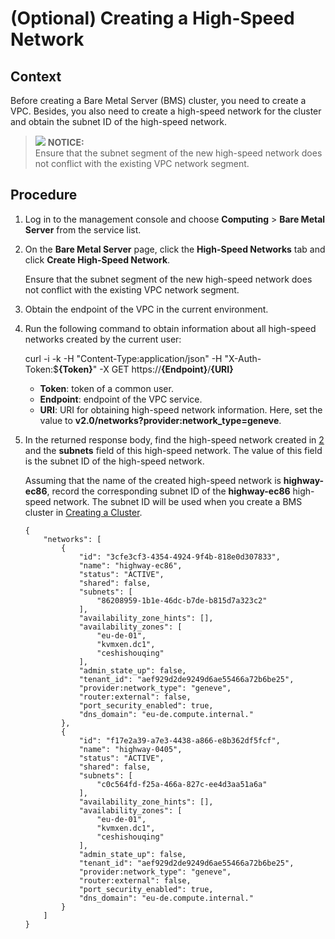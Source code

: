 # \(Optional\) Creating a High-Speed Network<a name="cce_02_0270"></a>

## Context<a name="section92509191007"></a>

Before creating a Bare Metal Server \(BMS\) cluster, you need to create a VPC. Besides, you also need to create a high-speed network for the cluster and obtain the subnet ID of the high-speed network.

>![](/images/icon-notice.gif) **NOTICE:**   
>Ensure that the subnet segment of the new high-speed network does not conflict with the existing VPC network segment.  

## Procedure<a name="section75441847918"></a>

1.  Log in to the management console and choose  **Computing**  \>  **Bare Metal Server**  from the service list.
2.  <a name="li179971013215"></a>On the  **Bare Metal Server**  page, click the  **High-Speed Networks**  tab and click  **Create High-Speed Network**.

    Ensure that the subnet segment of the new high-speed network does not conflict with the existing VPC network segment.

3.  Obtain the endpoint of the VPC in the current environment.
4.  Run the following command to obtain information about all high-speed networks created by the current user:

    curl -i -k -H "Content-Type:application/json" -H "X-Auth-Token:$**\{Token\}**" -X GET https://**\{Endpoint\}**/**\{URI\}**

    -   **Token**: token of a common user.
    -   **Endpoint**: endpoint of the VPC service.
    -   **URI**: URI for obtaining high-speed network information. Here, set the value to  **v2.0/networks?provider:network\_type=geneve**.

5.  In the returned response body, find the high-speed network created in  [2](#li179971013215)  and the  **subnets**  field of this high-speed network. The value of this field is the subnet ID of the high-speed network.

    Assuming that the name of the created high-speed network is  **highway-ec86**, record the corresponding subnet ID of the  **highway-ec86**  high-speed network. The subnet ID will be used when you create a BMS cluster in  [Creating a Cluster](creating-a-cluster.md).

    ```
    {
        "networks": [
            {
                "id": "3cfe3cf3-4354-4924-9f4b-818e0d307833",
                "name": "highway-ec86",
                "status": "ACTIVE",
                "shared": false,
                "subnets": [
                    "86208959-1b1e-46dc-b7de-b815d7a323c2"
                ],
                "availability_zone_hints": [],
                "availability_zones": [
                    "eu-de-01",
                    "kvmxen.dc1",
                    "ceshishouqing"
                ],
                "admin_state_up": false,
                "tenant_id": "aef929d2de9249d6ae55466a72b6be25",
                "provider:network_type": "geneve",
                "router:external": false,
                "port_security_enabled": true,
                "dns_domain": "eu-de.compute.internal."
            },
            {
                "id": "f17e2a39-a7e3-4438-a866-e8b362df5fcf",
                "name": "highway-0405",
                "status": "ACTIVE",
                "shared": false,
                "subnets": [
                    "c0c564fd-f25a-466a-827c-ee4d3aa51a6a"
                ],
                "availability_zone_hints": [],
                "availability_zones": [
                    "eu-de-01",
                    "kvmxen.dc1",
                    "ceshishouqing"
                ],
                "admin_state_up": false,
                "tenant_id": "aef929d2de9249d6ae55466a72b6be25",
                "provider:network_type": "geneve",
                "router:external": false,
                "port_security_enabled": true,
                "dns_domain": "eu-de.compute.internal."
            }
        ]
    }
    ```


